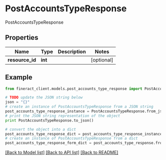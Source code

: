 # PostAccountsTypeResponse

PostAccountsTypeResponse

## Properties

Name | Type | Description | Notes
------------ | ------------- | ------------- | -------------
**resource_id** | **int** |  | [optional] 

## Example

```python
from fineract_client.models.post_accounts_type_response import PostAccountsTypeResponse

# TODO update the JSON string below
json = "{}"
# create an instance of PostAccountsTypeResponse from a JSON string
post_accounts_type_response_instance = PostAccountsTypeResponse.from_json(json)
# print the JSON string representation of the object
print PostAccountsTypeResponse.to_json()

# convert the object into a dict
post_accounts_type_response_dict = post_accounts_type_response_instance.to_dict()
# create an instance of PostAccountsTypeResponse from a dict
post_accounts_type_response_form_dict = post_accounts_type_response.from_dict(post_accounts_type_response_dict)
```
[[Back to Model list]](../README.md#documentation-for-models) [[Back to API list]](../README.md#documentation-for-api-endpoints) [[Back to README]](../README.md)


